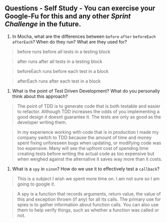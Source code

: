 ## Questions - Self Study - You can exercise your Google-Fu for this and any other _Sprint Challenge_ in the future.

1. In Mocha, what are the differences between `before` `after` `beforeEach` `afterEach`? When do they run? What are they used for?

> before runs before all tests in a testing block

> after runs after all tests in a testing block

> beforeEach runs before each test in a block

> afterEach runs after each test in a block

1. What is the point of Test Driven Development? What do you personally think about this approach?

> The point of TDD is to generate code that is both testable and easier to refactor. Although TDD increases the odds of you implementing a good design it doesnt guarantee it. The tests are only as good as the developer writing them.

> In my experience working with code that is in production I made my company switch to TDD because the amount of time and money spent fixing unforeseen bugs when updating, or modifying code was too expensive. Many will see the upfront cost of spending time creating tests before writing the actual code as too expensive but when weighed against the alternative it saves way more than it costs.

1. What is a `spy` in `sinon`? How do we use it to effectively test a `callback`?

> This is a subject I wish we spent more time on. I am not sure so I am going to google it.

> A spy is a function that records arguments, return value, the value of this and exception thrown (if any) for all its calls.
> The primary use for spies is to gather information about function calls. You can also use them to help verify things, such as whether a function was called or not.
